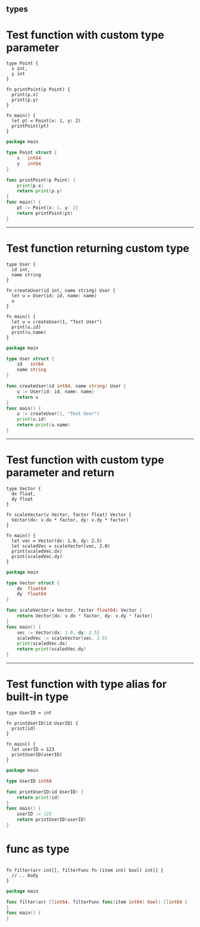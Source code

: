 types
---

# Test function with custom type parameter
```ms
type Point {
  x int,
  y int
}

fn printPoint(p Point) {
  print(p.x)
  print(p.y)
}

fn main() {
  let pt = Point(x: 1, y: 2)
  printPoint(pt)
}
```
```go
package main

type Point struct {
    x   int64
    y   int64
}

func printPoint(p Point) {
    print(p.x)
    return print(p.y)
}
func main() {
    pt := Point{x: 1, y: 2}
    return printPoint(pt)
}
```

---
# Test function returning custom type
```ms
type User {
  id int,
  name string
}

fn createUser(id int, name string) User {
  let u = User(id: id, name: name)
  u
}

fn main() {
  let u = createUser(1, "Test User")
  print(u.id)
  print(u.name)
}
```
```go
package main

type User struct {
    id   int64
    name string
}

func createUser(id int64, name string) User {
    u := User{id: id, name: name}
    return u
}
func main() {
    u := createUser(1, "Test User")
    print(u.id)
    return print(u.name)
}
```

---
# Test function with custom type parameter and return
```ms
type Vector {
  dx float,
  dy float
}

fn scaleVector(v Vector, factor float) Vector {
  Vector(dx: v.dx * factor, dy: v.dy * factor)
}

fn main() {
  let vec = Vector(dx: 1.0, dy: 2.5)
  let scaledVec = scaleVector(vec, 2.0)
  print(scaledVec.dx)
  print(scaledVec.dy)
}
```
```go
package main

type Vector struct {
    dx  float64
    dy  float64
}

func scaleVector(v Vector, factor float64) Vector {
    return Vector{dx: v.dx * factor, dy: v.dy * factor}
}
func main() {
    vec := Vector{dx: 1.0, dy: 2.5}
    scaledVec := scaleVector(vec, 2.0)
    print(scaledVec.dx)
    return print(scaledVec.dy)
}
```

---
# Test function with type alias for built-in type
```ms
type UserID = int

fn printUserID(id UserID) {
  print(id)
}

fn main() {
  let userID = 123
  printUserID(userID)
}
```
```go
package main

type UserID int64

func printUserID(id UserID) {
    return print(id)
}
func main() {
    userID := 123
    return printUserID(userID)
}
```

# func as type
```ms

fn filter(arr int[], filterFunc fn (item int) bool) int[] {
  // .. body
}
```

```go
package main

func filter(arr []int64, filterFunc func(item int64) bool) []int64 {
}
func main() {
}
```


